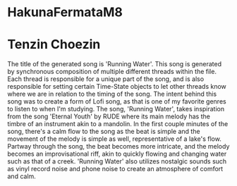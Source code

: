 # HakunaFermataM8
# Tenzin Choezin

The title of the generated song is 'Running Water'. This song is generated by synchronous composition of multiple different threads
within the file. Each thread is responsible for a unique part of the song, and is also responsible for setting certain Time-State
objects to let other threads know where we are in relation to the timing of the song. The intent behind this song was to create
a form of Lofi song, as that is one of my favorite genres to listen to when I'm studying. The song, 'Running Water', takes inspiration
from the song 'Eternal Youth' by RUDE where its main melody has the timbre of an instrument akin to a mandolin. In the first couple
minutes of the song, there's a calm flow to the song as the beat is simple and the movement of the melody is simple as well, representative
of a lake's flow. Partway through the song, the beat becomes more intricate, and the melody becomes an improvisational riff, akin to quickly
flowing and changing water such as that of a creek. 'Running Water' also utilizes nostalgic sounds such as vinyl record noise and phone noise
to create an atmosphere of comfort and calm.

